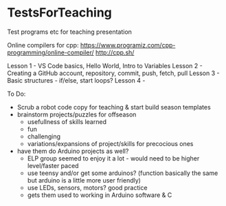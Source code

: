 # TestsForTeaching
Test programs etc for teaching presentation

Online compilers for cpp:
https://www.programiz.com/cpp-programming/online-compiler/
http://cpp.sh/

Lesson 1 - VS Code basics, Hello World, Intro to Variables
Lesson 2 - Creating a GitHub account, repository, commit, push, fetch, pull
Lesson 3 - Basic structures - if/else, start loops?
Lesson 4 - 

To Do:
- Scrub a robot code copy for teaching & start build season templates
- brainstorm projects/puzzles for offseason
    - usefullness of skills learned
    - fun
    - challenging
    - variations/expansions of project/skills for precocious ones
- have them do Arduino projects as well?
    - ELP group seemed to enjoy it a lot - would need to be higher level/faster paced
    - use teensy and/or get some arduinos? (function basically the same but arduino is a little more user friendly)
    - use LEDs, sensors, motors? good practice
    - gets them used to working in Arduino software & C
